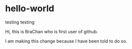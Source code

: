 # hello-world
testing testing

Hi, this is BraChan who is first user of github.

I am making this change because I have been told to do so.
